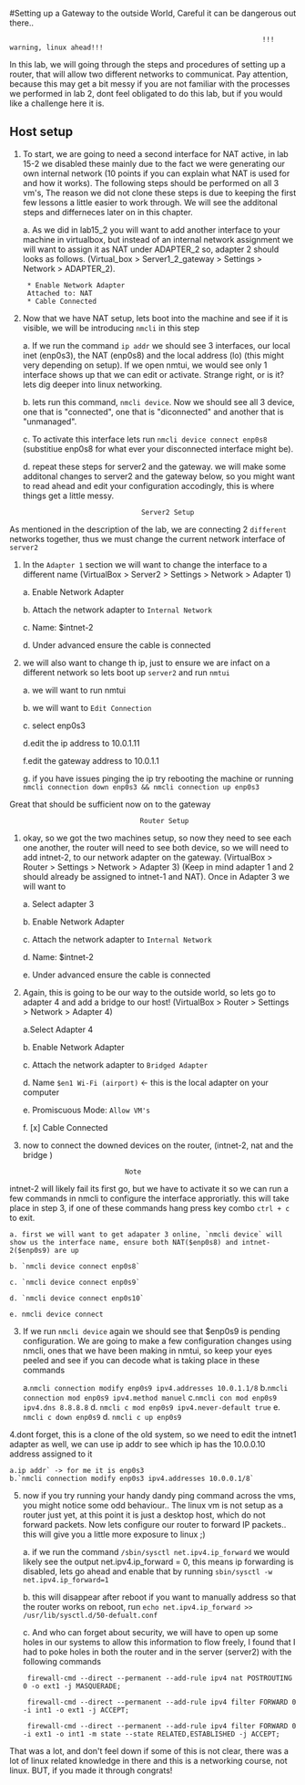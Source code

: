 #Setting up a Gateway to the outside World, Careful it can be dangerous out there.. 

 
                                                                  !!! warning, linux ahead!!!


In this lab, we will going through the steps and procedures of setting up a router, that will allow two different networks to communicat. Pay attention, because this may get a bit messy if you are not familiar with the processes we performed in lab 2, dont feel obligated to do this lab, but if you would like a challenge here it is. 


## Host setup

1. To start, we are going to need a second interface for NAT active, in lab 15-2 we disabled these mainly due to the fact we were generating our own internal network (10 points if you can explain what NAT is used for and how it works). The following steps should be performed on all 3 vm's, The reason we did not clone these steps is due to keeping the first few lessons a little easier to work through. We will see the additonal steps and differneces later on in this chapter.
	
	a. As we did in lab15_2 you will want to add another interface to your machine in virtualbox, but instead of an internal network assignment we will want to assign it as NAT under ADAPTER_2 so, adapter 2 should looks as follows. (Virtual_box > Server1_2_gateway > Settings > Network > ADAPTER_2). 
	
		* Enable Network Adapter 
		Attached to: NAT
		* Cable Connected
	
2. Now that we have NAT setup, lets boot into the machine and see if it is visible, we will be introducing `nmcli` in this step
	
	a. If we run the command `ip addr` we should see 3 interfaces, our local inet (enp0s3), the NAT (enp0s8) and the local address (lo) (this might very depending on setup). If we open nmtui, we would see only 1 interface shows up that we can edit or activate. Strange right, or is it? lets dig deeper into linux networking. 

	b. lets run this command, `nmcli device`. Now we should see all 3 device, one that is "connected", one that is "diconnected" and another that is "unmanaged". 

	c. To activate this interface lets run `nmcli device connect enp0s8` (substitiue enp0s8 for what ever your disconnected interface might be). 
	
	d. repeat these steps for server2 and the gateway. we will make some additonal changes to server2 and the gateway below, so you might want to read ahead and edit your configuration accodingly, this is where things get a little messy. 

								    Server2 Setup

As mentioned in the description of the lab, we are connecting 2 `different` networks together, thus we must change the current network interface of `server2`

1. In the `Adapter 1` section we will want to change the interface to a different name (VirtualBox > Server2 > Settings > Network > Adapter 1)

	a. Enable Network Adapter 
	
	b. Attach the network adapter to `Internal Network`
	
	c. Name: $intnet-2
	
	d. Under advanced ensure the cable is connected
            

2. we will also want to change th ip, just to ensure we are infact on a different network so lets boot up `server2` and run `nmtui`

	a. we will want to run nmtui 
	
	b. we will want to `Edit Connection`
	
	c. select enp0s3 
	
	d.edit the ip address to 10.0.1.11
	
	f.edit the gateway address to 10.0.1.1
	
	g. if you have issues pinging the ip try rebooting the machine or running `nmcli connection down enp0s3 && nmcli connection up enp0s3`


Great that should be sufficient now on to the gateway

								    Router Setup
1. okay, so we got the two machines setup, so now they need to see each one another, the router will need to see both device, so we will need to add intnet-2, to our network adapter on the gateway. (VirtualBox > Router > Settings > Network > Adapter 3) (Keep in mind adapter 1 and 2 should already be assigned to intnet-1 and NAT). Once in Adapter 3 we will want to 

	a. Select adapter 3
	
	b. Enable Network Adapter 
	
	c. Attach the network adapter to `Internal Network`
	
	d. Name: $intnet-2
	
	e. Under advanced ensure the cable is connected



2. Again, this is going to be our way to the outside world, so lets go to adapter 4 and add a bridge to our host! (VirtualBox > Router > Settings > Network > Adapter 4)

	a.Select Adapter 4

	b. Enable Network Adapter

	c. Attach the network adapter to `Bridged Adapter`
	
	d. Name `$en1 Wi-Fi (airport)` <- this is the local adapter on your computer
	
	e. Promiscuous Mode: `Allow VM's`

	f. [x] Cable Connected
	
4. now to connect the downed devices on the router, (intnet-2, nat and the bridge )

								Note
intnet-2 will likely fail its first go, but we have to activate it so we can run a few commands in nmcli to configure the interface approriatly. this will take place in step 3, if one of these commands hang press key combo `ctrl + c` to exit. 

	a. first we will want to get adapater 3 online, `nmcli device` will show us the interface name, ensure both NAT($enp0s8) and intnet-2($enp0s9) are up
	
	b. `nmcli device connect enp0s8` 
	
	c. `nmcli device connect enp0s9`
	
	d. `nmcli device connect enp0s10`
	
	e. nmcli device connect

3. If we run `nmcli device` again we should see that $enp0s9 is pending configuration. We are going to make a few configuration changes using nmcli, ones that we have been making in nmtui, so keep your eyes peeled and see if you can decode what is taking place in these commands

	a.`nmcli connection modify enp0s9 ipv4.addresses 10.0.1.1/8`
	b.`nmcli connection mod enp0s9 ipv4.method manuel`
	c.`nmcli con mod enp0s9 ipv4.dns 8.8.8.8`
	d. `nmcli c mod enp0s9 ipv4.never-default true`
	e. `nmcli c down enp0s9`
	d. `nmcli c up enp0s9`

4.dont forget, this is a clone of the old system, so we need to edit the intnet1 adapter as well, we can use ip addr to see which ip has the 10.0.0.10 address assigned to it 

	a.ip addr` -> for me it is enp0s3
	b.`nmcli connection modify enp0s3 ipv4.addresses 10.0.0.1/8`
	

5. now if you try running your handy dandy ping command across the vms, you might notice some odd behaviour.. The linux vm is not setup as a router just yet, at this point it is just a desktop host, which do not forward packets. Now lets configure our router to forward IP packets.. this will give you a little more exposure to linux ;) 

	a. if we run the command `/sbin/sysctl net.ipv4.ip_forward` we would likely see the output net.ipv4.ip_forward = 0, this means ip forwarding is disabled, lets go ahead and enable that by running `sbin/sysctl -w net.ipv4.ip_forward=1`

	b. this will disappear after reboot if you want to manually address so that the router works on reboot, run `echo net.ipv4.ip_forward >> /usr/lib/sysctl.d/50-defualt.conf`
	
	c. And who can forget about security, we will have to open up some holes in our systems to allow this information to flow freely, I found that I had to poke holes in both the router and in the server (server2) with the following commands 
	
		firewall-cmd --direct --permanent --add-rule ipv4 nat POSTROUTING 0 -o ext1 -j MASQUERADE; 

		firewall-cmd --direct --permanent --add-rule ipv4 filter FORWARD 0 -i int1 -o ext1 -j ACCEPT; 

		firewall-cmd --direct --permanent --add-rule ipv4 filter FORWARD 0 -i ext1 -o int1 -m state --state RELATED,ESTABLISHED -j ACCEPT;


That was a lot, and don't feel down if some of this is not clear, there was a lot of linux related knowledge in there and this is a networking course, not linux. BUT, if you made it through congrats! 

